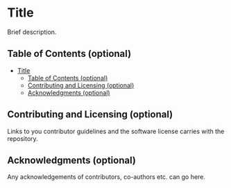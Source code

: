 # Title

Brief description.

## Table of Contents (optional)

- [Title](#title)
  - [Table of Contents (optional)](#table-of-contents-optional)
  - [Contributing and Licensing (optional)](#contributing-and-licensing-optional)
  - [Acknowledgments (optional)](#acknowledgments-optional)

## Contributing and Licensing (optional)

Links to you contributor guidelines and the software license carries with the repository.

## Acknowledgments (optional)

Any acknowledgements of contributors, co-authors etc. can go here.

